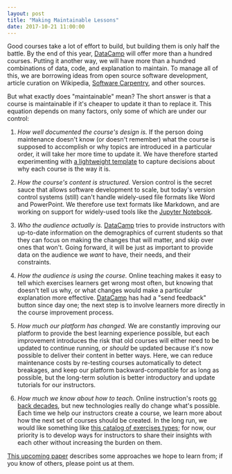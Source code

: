 ```yaml
---
layout: post
title: "Making Maintainable Lessons"
date: 2017-10-21 11:00:00
---
```


Good courses take a lot of effort to build, but building them is only
half the battle. By the end of this year, [DataCamp][datacamp] will
offer more than a hundred courses.  Putting it another way, we will
have more than a hundred combinations of data, code, and explanation
to maintain.  To manage all of this, we are borrowing ideas from open
source software development, article curation on Wikipedia, [Software
Carpentry][swc], and other sources.

But what exactly does "maintainable" mean?  The short answer is that a
course is maintainable if it's cheaper to update it than to replace
it. This equation depends on many factors, only some of which are
under our control:

1. *How well documented the course's design is.* If the person doing
   maintenance doesn't know (or doesn't remember) what the course is
   supposed to accomplish or why topics are introduced in a particular
   order, it will take her more time to update it.  We have therefore
   started experimenting with [a lightweight template][course-template]
   to capture decisions about why each course is the way it is.

2. *How the course's content is structured.* Version control is the
   secret sauce that allows software development to scale, but today's
   version control systems (still) can't handle widely-used file
   formats like Word and PowerPoint.  We therefore use text formats
   like Markdown, and are working on support for widely-used tools
   like the [Jupyter Notebook][jupyter].

3. *Who the audience actually is.* [DataCamp][datacamp] tries to
   provide instructors with up-to-date information on the demographics
   of current students so that they can focus on making the changes
   that will matter, and skip over ones that won't. Going forward, it
   will be just as important to provide data on the audience we *want*
   to have, their needs, and their constraints.

4. *How the audience is using the course.* Online teaching makes it
   easy to tell which exercises learners get wrong most often, but
   knowing that doesn't tell us why, or what changes would make a
   particular explanation more effective. [DataCamp][datacamp] has had
   a "send feedback" button since day one; the next step is to involve
   learners more directly in the course improvement process.

5. *How much our platform has changed.* We are constantly improving
   our platform to provide the best learning experience possible, but
   each improvement introduces the risk that old courses will either
   need to be updated to continue running, or *should* be updated
   because it's now possible to deliver their content in better
   ways. Here, we can reduce maintenance costs by re-testing courses
   automatically to detect breakages, and keep our platform
   backward-compatible for as long as possible, but the long-term
   solution is better introductory and update tutorials for our
   instructors.

6. *How much we know about how to teach.* Online instruction's roots
   [go back decades][teaching-machine], but new technologies really do
   change what's possible.  Each time we help our instructors create a
   course, we learn more about how the next set of courses should be
   created.  In the long run, we would like something like [this
   catalog of exercises types][exercise-types]; for now, our priority
   is to develop ways for instructors to share their insights with
   each other without increasing the burden on them.

[This upcoming paper][collab-lesson] describes some approaches we hope
to learn from; if you know of others, please point us at them.

[collab-lesson]: https://arxiv.org/abs/1707.02662
[course-template]: https://github.com/datacamp/example-course-specs
[datacamp]: http://datacamp.com
[exercise-types]: http://third-bit.com/2017/10/16/exercise-types.html
[jupyter]: https://jupyter.org/
[swc]: http://software-carpentry.org
[teaching-machine]: http://teachingmachin.es/timeline.html
